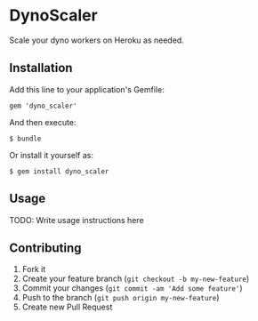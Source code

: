 # DynoScaler

Scale your dyno workers on Heroku as needed.

## Installation

Add this line to your application's Gemfile:

    gem 'dyno_scaler'

And then execute:

    $ bundle

Or install it yourself as:

    $ gem install dyno_scaler

## Usage

TODO: Write usage instructions here

## Contributing

1. Fork it
2. Create your feature branch (`git checkout -b my-new-feature`)
3. Commit your changes (`git commit -am 'Add some feature'`)
4. Push to the branch (`git push origin my-new-feature`)
5. Create new Pull Request
